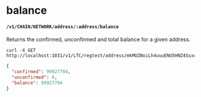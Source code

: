 # balance

#### `/v1/CHAIN/NETWORK/address/:address/balance`

Returns the confirmed, unconfirmed and total balance for a given address.

```shell
curl -X GET http://localhost:1031/v1/LTC/regtest/address/mkMUZNoiLh4uuuENU5HNZ4Ssxo8BqEQc5t/balance
```

```json
{
  "confirmed": 99927794,
  "unconfirmed": 0,
  "balance": 99927794
}
```
